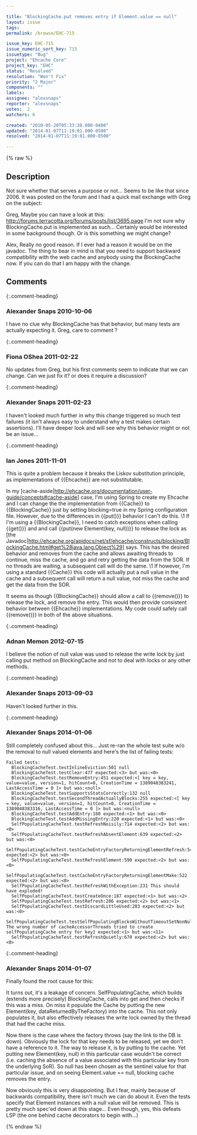 ```yaml
---

title: "BlockingCache.put removes entry if Element.value == null"
layout: issue
tags: 
permalink: /browse/EHC-715

issue_key: EHC-715
issue_numeric_sort_key: 715
issuetype: "Bug"
project: "Ehcache Core"
project_key: "EHC"
status: "Resolved"
resolution: "Won't Fix"
priority: "2 Major"
components: ""
labels: 
assignee: "alexsnaps"
reporter: "alexsnaps"
votes:  2
watchers: 6

created: "2010-05-20T05:33:38.000-0400"
updated: "2014-01-07T11:19:01.000-0500"
resolved: "2014-01-07T11:19:01.000-0500"

---
```




{% raw %}



## Description

<div markdown="1" class="description">

Not sure whether that serves a purpose or not... Seems to be like that since 2006.
It was posted on the forum and I had a quick mail exchange with Greg on the subject:

Greg,
Maybe you can have a look at this:
http://forums.terracotta.org/forums/posts/list/3695.page
I'm not sure why BlockingCache.put is implemented as such... Certainly would be interested in some background though. Or is this something we might change?


Alex,
Really no good reason. If I ever had a reason it would be on the javadoc. The thing to bear in mind is that you need to support backward compatibility with the web cache and anybody using the BlockingCache now. If you can do that I am happy with the change.

</div>

## Comments


{:.comment-heading}
### **Alexander Snaps** <span class="date">2010-10-06</span>

<div markdown="1" class="comment">

I have no clue why BlockingCache has that behavior, but many tests are actually expecting it.
Greg, care to comment ?

</div>


{:.comment-heading}
### **Fiona OShea** <span class="date">2011-02-22</span>

<div markdown="1" class="comment">

No updates from Greg, but his first comments seem to indicate that we can change. Can we just fix it? or does it require a discussion?

</div>


{:.comment-heading}
### **Alexander Snaps** <span class="date">2011-02-23</span>

<div markdown="1" class="comment">

I haven't looked much further in why this change triggered so much test failures (it isn't always easy to understand why a test makes certain assertions). I'll have deeper look and will see why this behavior might or not be an issue...

</div>


{:.comment-heading}
### **Ian Jones** <span class="date">2011-11-01</span>

<div markdown="1" class="comment">

This is quite a problem because it breaks the Liskov substitution principle, as implementations of {{Ehcache}} are not substitutable. 

In my [cache-aside|http://ehcache.org/documentation/user-guide/concepts#cache-aside] case, I'm using Spring to create my Ehcache and I can change the the implementation from {{Cache}} to {{BlockingCache}} just by setting blocking=true in my Spring configuration file. However, due to the differences in {{put()}} behavior I can't do this. 
\1 If I'm using a {{BlockingCache}}, I need to catch exceptions when calling {{get()}} and and call {{put(new Element(key, null))}} to release the lock as [the Javadoc|http://ehcache.org/apidocs/net/sf/ehcache/constructs/blocking/BlockingCache.html#get%28java.lang.Object%29] says. This has the desired behavior and removes from the cache and allows awaiting threads to continue, miss the cache, and go and retry getting the data from the SOR. If no threads are waiting, a subsequent call will do the same. 
\1 If however, I'm using a standard {{Cache}} this code will actually put a null value in the cache and a subsequent call will return a null value, not miss the cache and get the data from the SOR.

It seems as though {{BlockingCache}} should allow a call to {{remove()}} to release the lock, and remove the entry. This would then provide consistent behavior between {{Ehcache}} implementations. My code could safely call {{remove()}} in both of the above situations.

</div>


{:.comment-heading}
### **Adnan Memon** <span class="date">2012-07-15</span>

<div markdown="1" class="comment">

I believe the notion of null value was used to release the write lock by just calling put method on BlockingCache and not to deal with locks or any other methods.

</div>


{:.comment-heading}
### **Alexander Snaps** <span class="date">2013-09-03</span>

<div markdown="1" class="comment">

Haven't looked further in this. 

</div>


{:.comment-heading}
### **Alexander Snaps** <span class="date">2014-01-06</span>

<div markdown="1" class="comment">

Still completely confused about this... 
Just re-ran the whole test suite w/o the removal to null valued elements and here's the list of failing tests:

```
Failed tests: 
  BlockingCacheTest.testInlineEviction:501 null
  BlockingCacheTest.testClear:477 expected:<3> but was:<0>
  BlockingCacheTest.testRemoveEntry:451 expected:<[ key = key, value=value, version=1, hitCount=0, CreationTime = 1389048383241, LastAccessTime = 0 ]> but was:<null>
  BlockingCacheTest.testSupportsStatsCorrectly:132 null
  BlockingCacheTest.testSecondThreadActuallyBlocks:255 expected:<[ key = key, value=value, version=1, hitCount=0, CreationTime = 1389048383316, LastAccessTime = 0 ]> but was:<null>
  BlockingCacheTest.testAddEntry:160 expected:<1> but was:<0>
  BlockingCacheTest.testAddMissingEntry:220 expected:<1> but was:<0>
  SelfPopulatingCacheTest.testRefreshNoisily:714 expected:<2> but was:<0>
  SelfPopulatingCacheTest.testRefreshAbsentElement:639 expected:<2> but was:<0>
  SelfPopulatingCacheTest.testCacheEntryFactoryReturningElementRefresh:547 expected:<2> but was:<0>
  SelfPopulatingCacheTest.testRefreshElement:590 expected:<2> but was:<0>
  SelfPopulatingCacheTest.testCacheEntryFactoryReturningElementMake:522 expected:<2> but was:<0>
  SelfPopulatingCacheTest.testRefreshWithException:231 This should have exploded!
  SelfPopulatingCacheTest.testCreateOnce:187 expected:<1> but was:<2>
  SelfPopulatingCacheTest.testRefresh:206 expected:<2> but was:<1>
  SelfPopulatingCacheTest.testDiscardLittleUsed:283 expected:<2> but was:<0>
  SelfPopulatingCacheTest.testSelfPopulatingBlocksWithoutTimeoutSetNonNull:441 The wrong number of cacheAccessorThreads tried to create selfPopulatingCache entry for key1 expected:<1> but was:<11>
  SelfPopulatingCacheTest.testRefreshQuietly:670 expected:<2> but was:<0>
```


</div>


{:.comment-heading}
### **Alexander Snaps** <span class="date">2014-01-07</span>

<div markdown="1" class="comment">

Finally found the root cause for this:

It turns out, it's a leakage of concern. SelfPopulatingCache, which builds (extends more precisely) BlockingCache, calls into get and then checks if this was a miss. On miss it populate the Cache by putting the new Element(key, dataReturnedByTheFactory) into the cache. This not only populates it, but also effectively releases the write lock owned by the thread that had the cache miss.

Now there is the case where the factory throws (say the link to the DB is down). Obviously the lock for that key needs to be released, yet we don't have a reference to it. The way to release it, is by putting to the cache. Yet putting new Element(key, null) in this particular case wouldn't be correct (i.e. caching the absence of a value associated with this particular key from the underlying SoR). So null has been chosen as the sentinel value for that particular issue, and on seeing Element.value == null, blocking cache removes the entry.

Now obviously this is very disappointing. But I fear, mainly because of backwards compatibility, there isn't much we can do about it. Even the tests specify that Element instances with a null value will be removed. This is pretty much spec'ed down at this stage... Even though, yes, this defeats LSP (the one behind cache decorators to begin with...)

</div>



{% endraw %}
